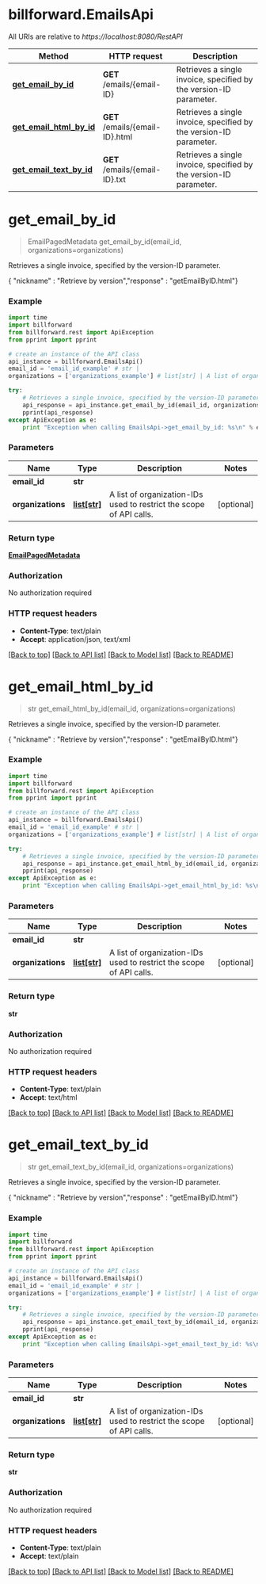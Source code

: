 # billforward.EmailsApi

All URIs are relative to *https://localhost:8080/RestAPI*

Method | HTTP request | Description
------------- | ------------- | -------------
[**get_email_by_id**](EmailsApi.md#get_email_by_id) | **GET** /emails/{email-ID} | Retrieves a single invoice, specified by the version-ID parameter.
[**get_email_html_by_id**](EmailsApi.md#get_email_html_by_id) | **GET** /emails/{email-ID}.html | Retrieves a single invoice, specified by the version-ID parameter.
[**get_email_text_by_id**](EmailsApi.md#get_email_text_by_id) | **GET** /emails/{email-ID}.txt | Retrieves a single invoice, specified by the version-ID parameter.


# **get_email_by_id**
> EmailPagedMetadata get_email_by_id(email_id, organizations=organizations)

Retrieves a single invoice, specified by the version-ID parameter.

{ \"nickname\" : \"Retrieve by version\",\"response\" : \"getEmailByID.html\"}

### Example 
```python
import time
import billforward
from billforward.rest import ApiException
from pprint import pprint

# create an instance of the API class
api_instance = billforward.EmailsApi()
email_id = 'email_id_example' # str | 
organizations = ['organizations_example'] # list[str] | A list of organization-IDs used to restrict the scope of API calls. (optional)

try: 
    # Retrieves a single invoice, specified by the version-ID parameter.
    api_response = api_instance.get_email_by_id(email_id, organizations=organizations)
    pprint(api_response)
except ApiException as e:
    print "Exception when calling EmailsApi->get_email_by_id: %s\n" % e
```

### Parameters

Name | Type | Description  | Notes
------------- | ------------- | ------------- | -------------
 **email_id** | **str**|  | 
 **organizations** | [**list[str]**](str.md)| A list of organization-IDs used to restrict the scope of API calls. | [optional] 

### Return type

[**EmailPagedMetadata**](EmailPagedMetadata.md)

### Authorization

No authorization required

### HTTP request headers

 - **Content-Type**: text/plain
 - **Accept**: application/json, text/xml

[[Back to top]](#) [[Back to API list]](../README.md#documentation-for-api-endpoints) [[Back to Model list]](../README.md#documentation-for-models) [[Back to README]](../README.md)

# **get_email_html_by_id**
> str get_email_html_by_id(email_id, organizations=organizations)

Retrieves a single invoice, specified by the version-ID parameter.

{ \"nickname\" : \"Retrieve by version\",\"response\" : \"getEmailByID.html\"}

### Example 
```python
import time
import billforward
from billforward.rest import ApiException
from pprint import pprint

# create an instance of the API class
api_instance = billforward.EmailsApi()
email_id = 'email_id_example' # str | 
organizations = ['organizations_example'] # list[str] | A list of organization-IDs used to restrict the scope of API calls. (optional)

try: 
    # Retrieves a single invoice, specified by the version-ID parameter.
    api_response = api_instance.get_email_html_by_id(email_id, organizations=organizations)
    pprint(api_response)
except ApiException as e:
    print "Exception when calling EmailsApi->get_email_html_by_id: %s\n" % e
```

### Parameters

Name | Type | Description  | Notes
------------- | ------------- | ------------- | -------------
 **email_id** | **str**|  | 
 **organizations** | [**list[str]**](str.md)| A list of organization-IDs used to restrict the scope of API calls. | [optional] 

### Return type

**str**

### Authorization

No authorization required

### HTTP request headers

 - **Content-Type**: text/plain
 - **Accept**: text/html

[[Back to top]](#) [[Back to API list]](../README.md#documentation-for-api-endpoints) [[Back to Model list]](../README.md#documentation-for-models) [[Back to README]](../README.md)

# **get_email_text_by_id**
> str get_email_text_by_id(email_id, organizations=organizations)

Retrieves a single invoice, specified by the version-ID parameter.

{ \"nickname\" : \"Retrieve by version\",\"response\" : \"getEmailByID.html\"}

### Example 
```python
import time
import billforward
from billforward.rest import ApiException
from pprint import pprint

# create an instance of the API class
api_instance = billforward.EmailsApi()
email_id = 'email_id_example' # str | 
organizations = ['organizations_example'] # list[str] | A list of organization-IDs used to restrict the scope of API calls. (optional)

try: 
    # Retrieves a single invoice, specified by the version-ID parameter.
    api_response = api_instance.get_email_text_by_id(email_id, organizations=organizations)
    pprint(api_response)
except ApiException as e:
    print "Exception when calling EmailsApi->get_email_text_by_id: %s\n" % e
```

### Parameters

Name | Type | Description  | Notes
------------- | ------------- | ------------- | -------------
 **email_id** | **str**|  | 
 **organizations** | [**list[str]**](str.md)| A list of organization-IDs used to restrict the scope of API calls. | [optional] 

### Return type

**str**

### Authorization

No authorization required

### HTTP request headers

 - **Content-Type**: text/plain
 - **Accept**: text/plain

[[Back to top]](#) [[Back to API list]](../README.md#documentation-for-api-endpoints) [[Back to Model list]](../README.md#documentation-for-models) [[Back to README]](../README.md)

